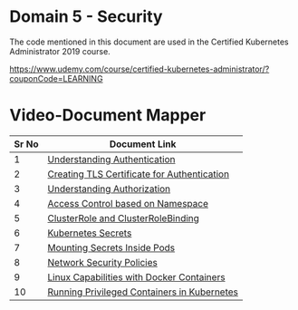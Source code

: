 # Domain 5 - Security

The code mentioned in this document are used in the Certified Kubernetes Administrator 2019 course.

https://www.udemy.com/course/certified-kubernetes-administrator/?couponCode=LEARNING


# Video-Document Mapper

| Sr No | Document Link |
| ------ | ------ |
| 1 | [Understanding Authentication][PlDa] |
| 2 | [Creating TLS Certificate for Authentication][PlDb] |
| 3 | [Understanding Authorization][PlDc] 
| 4 | [Access Control based on Namespace][PlDd] |
| 5 | [ClusterRole and ClusterRoleBinding][PlDe] |
| 6 | [Kubernetes Secrets][PlDf] |
| 7 | [Mounting Secrets Inside Pods][PlDg] |
| 8 | [Network Security Policies][PlDh] |
| 9 | [Linux Capabilities with Docker Containers][PlDi] |
| 10 | [Running Privileged Containers in Kubernetes][PlDj] |




   [PlDa]: <https://github.com/zealvora/certified-kubernetes-administrator/blob/master/Domain%204%20-%20Scheduling/daemonset.yaml>
   [PlDb]: <https://github.com/zealvora/certified-kubernetes-administrator/blob/master/Domain%205%20-%20Security/certificate-steps.md>
   [PlDc]: <https://github.com/zealvora/certified-kubernetes-administrator/blob/master/Domain%205%20-%20Security/authorization.md>
  [PlDd]: <https://github.com/zealvora/certified-kubernetes-administrator/blob/master/Domain%205%20-%20Security/access-control-namespace.md>
[PlDe]: <https://github.com/zealvora/certified-kubernetes-administrator/blob/master/Domain%205%20-%20Security/cluster-role-binding.mdl>
   [PlDf]: <https://github.com/zealvora/certified-kubernetes-administrator/blob/master/Domain%205%20-%20Security/secret-data.md>
[PlDg]: <https://github.com/zealvora/certified-kubernetes-administrator/blob/master/Domain%205%20-%20Security/secret-data.yaml>
[PlDh]: <https://github.com/zealvora/certified-kubernetes-administrator/blob/master/Domain%205%20-%20Security/nsp-deny-pod.yaml>
[PlDi]: <https://github.com/zealvora/certified-kubernetes-administrator/blob/master/Domain%205%20-%20Security/capabilities.yaml>
[PlDj]: <https://github.com/zealvora/certified-kubernetes-administrator/blob/master/Domain%205%20-%20Security/privileged.yaml>
